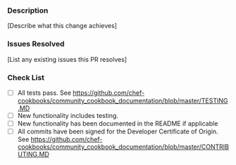### Description

[Describe what this change achieves]

### Issues Resolved

[List any existing issues this PR resolves]

### Check List

- [ ] All tests pass. See <https://github.com/chef-cookbooks/community_cookbook_documentation/blob/master/TESTING.MD>
- [ ] New functionality includes testing.
- [ ] New functionality has been documented in the README if applicable
- [ ] All commits have been signed for the Developer Certificate of Origin. See <https://github.com/chef-cookbooks/community_cookbook_documentation/blob/master/CONTRIBUTING.MD>